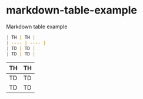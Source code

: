 # markdown-table-example
Markdown table example

```markdown
| TH | TH |
| ---- | ---- |
| TD | TD |
| TD | TD |
```

| TH | TH |
| ---- | ---- |
| TD | TD |
| TD | TD |
